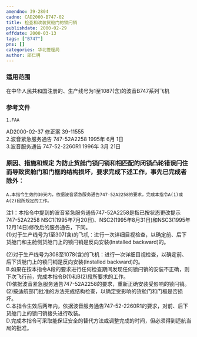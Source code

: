 ```yaml
---
amendno: 39-2804  
cadno: CAD2000-B747-02  
title: 检查和改装货舱门的锁闩销  
publishdate: 2000-02-29  
effdate: 2000-03-13  
tags: ["B747"]  
pns: []  
categories: 华北管理局  
author: 邵仁明  
---
```

  
### 适用范围  
在中华人民共和国注册的、生产线号为1至1087(含)的波音B747系列飞机  
  
<!--more-->  
### 参考文件  
    1.FAA  
AD2000-02-37 修正案 39-11555  
    2.波音紧急服务通告 747-52A2258 1995年 6月 1日  
    3.波音服务通告 747-52-2260R1 1996年 3月 21日  
  
### 原因、措施和规定     为防止货舱门锁闩销和相匹配的闭锁凸轮错误闩住而导致货舱门和门框的结构损坏，要求完成下述工作，事先已完成者除外：  
    A.本指令生效的30天内，依据波音紧急服务通告747-52A2258的要求，完成本指令A(1)或A(2)段所规定的工作。  
注1：本指令中提到的波音紧急服务通告747-52A2258是指已按状态更改提示747-52A2258 NSC1(1995年7月20日)、NSC2(1995年8月31日)和NSC3(1995年12月14日)修改后的服务通告，下同。  
    (1)对于生产线号为1至307(含)的飞机：进行一次详细目视检查，以确定前、后下货舱门和主舱侧货舱门上的锁闩销是反向安装(Installed backward)的。  
  
  
(2)对于生产线号为308至1078(含)的飞机：进行一次详细目视检查，以确定前、后下货舱门上的锁闩销是反向安装(Installed backward)的。  
    B.如果在按本指令A段的要求进行任何检查期间发现任何锁闩销的安装不正确，则下次飞行前，完成本指令B(1)和B(2)段所要求的工作。  
(1)依据波音紧急服务通告747-52A2258的要求，重新正确安装受影响的锁闩销。  
    (2)按适航部门批准的方法完成结构检查，以确定受影响的货舱门和门框是否损坏。  
    C.本指令生效后两年内，依据波音服务通告747-52-2260R1的要求，对前、后下货舱门上的锁闩销接头进行改装。  
    D.完成本指令可采取能保证安全的替代方法或调整完成的时间，但必须得到适航当局的批准。  
  
